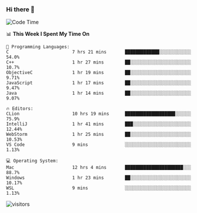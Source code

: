 ### Hi there 👋

<!--
**CrazyCollin/crazycollin** is a ✨ _special_ ✨ repository because its `README.md` (this file) appears on your GitHub profile.

Here are some ideas to get you started:

- 🔭 I’m currently working on ...
- 🌱 I’m currently learning ...
- 👯 I’m looking to collaborate on ...
- 🤔 I’m looking for help with ...
- 💬 Ask me about ...
- 📫 How to reach me: ...
- 😄 Pronouns: ...
- ⚡ Fun fact: ...
-->

<!--START_SECTION:waka-->
![Code Time](http://img.shields.io/badge/Code%20Time-184%20hrs%2051%20mins-blue)

📊 **This Week I Spent My Time On** 

```text
💬 Programming Languages: 
C                        7 hrs 21 mins       █████████████░░░░░░░░░░░░   54.0% 
C++                      1 hr 27 mins        ██░░░░░░░░░░░░░░░░░░░░░░░   10.7% 
ObjectiveC               1 hr 19 mins        ██░░░░░░░░░░░░░░░░░░░░░░░   9.71% 
JavaScript               1 hr 17 mins        ██░░░░░░░░░░░░░░░░░░░░░░░   9.47% 
Java                     1 hr 14 mins        ██░░░░░░░░░░░░░░░░░░░░░░░   9.07%

🔥 Editors: 
CLion                    10 hrs 19 mins      ███████████████████░░░░░░   75.9% 
IntelliJ                 1 hr 41 mins        ███░░░░░░░░░░░░░░░░░░░░░░   12.44% 
WebStorm                 1 hr 25 mins        ██░░░░░░░░░░░░░░░░░░░░░░░   10.53% 
VS Code                  9 mins              ░░░░░░░░░░░░░░░░░░░░░░░░░   1.13%

💻 Operating System: 
Mac                      12 hrs 4 mins       ██████████████████████░░░   88.7% 
Windows                  1 hr 23 mins        ██░░░░░░░░░░░░░░░░░░░░░░░   10.17% 
WSL                      9 mins              ░░░░░░░░░░░░░░░░░░░░░░░░░   1.13%

```


<!--END_SECTION:waka-->


![visitors](https://visitor-badge.glitch.me/badge?page_id=crazycollin.crazycollin&left_color=green&right_color=red)
